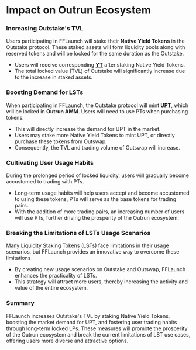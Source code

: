 # Impact on Outrun Ecosystem

### Increasing Outstake's TVL

Users participating in FFLaunch will stake their **Native Yield Tokens** in the Outstake protocol. These staked assets will form liquidity pools along with reserved tokens and will be locked for the same duration as the Outstake.

* Users will receive corresponding [**YT**](../outstake/yield-tokenization/yt.md) after staking Native Yield Tokens.
* The total locked value (TVL) of Outstake will significantly increase due to the increase in staked assets.

### Boosting Demand for LSTs

When participating in FFLaunch, the Outstake protocol will mint [**UPT**](../outstake/yield-tokenization/upt.md), which will be locked in **Outrun AMM**. Users will need to use PTs when purchasing tokens.

* This will directly increase the demand for UPT in the market.
* Users may stake more Native Yield Tokens to mint UPT, or directly purchase these tokens from Outswap.
* Consequently, the TVL and trading volume of Outswap will increase.

### Cultivating User Usage Habits

During the prolonged period of locked liquidity, users will gradually become accustomed to trading with PTs.

* Long-term usage habits will help users accept and become accustomed to using these tokens, PTs will serve as the base tokens for trading pairs.
* With the addition of more trading pairs, an increasing number of users will use PTs, further driving the prosperity of the Outrun ecosystem.

### Breaking the Limitations of LSTs Usage Scenarios

Many Liquidity Staking Tokens (LSTs) face limitations in their usage scenarios, but FFLaunch provides an innovative way to overcome these limitations

* By creating new usage scenarios on Outstake and Outswap, FFLaunch enhances the practicality of LSTs.
* This strategy will attract more users, thereby increasing the activity and value of the entire ecosystem.

### Summary

FFLaunch increases Outstake's TVL by staking Native Yield Tokens, boosting the market demand for UPT, and fostering user trading habits through long-term locked LPs. These measures will promote the prosperity of the Outrun ecosystem and break the current limitations of LST use cases, offering users more diverse and attractive options.
